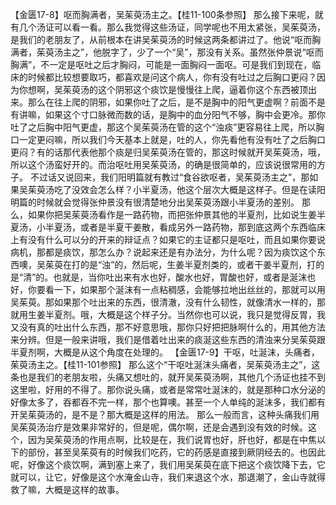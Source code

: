【金匮17-8】呕而胸满者，吴茱萸汤主之。【桂11-100条参照】
那么接下来呢，就有几个汤证可以看一看。那么我觉得这些汤证，同学呢也不用太紧张，吴茱萸汤，是我们的老朋友了，从前根本在讲吴茱萸汤的时候这两条都讲过了。他说“呕而胸满者，茱萸汤主之”，他脱字了，少了一个“吴”，那没有关系。虽然张仲景说“呕而胸满”，不一定是呕吐之后才胸闷，可能是一面胸闷一面呕。可是我们到现在，临床的时候都比较想要取巧，都喜欢是问这个病人，你有没有吐过之后胸口更闷？因为你想啊，吴茱萸汤的这个阴邪这个痰饮是慢慢往上爬，逼着你这个东西被顶出来。那么在往上爬的阴邪，如果你吐了之后，是不是胸中的阳气更虚啊？前面不是有讲嘛，如果这个寸口脉微而数的话，是胸中的血分阳气不够，胸中会更冷。那你吐了之后胸中阳气更虚，那这个吴茱萸汤在管的这个“浊痰”更容易往上爬，所以胸口一定更闷嘛，所以我们今天基本上就是，吐的人，你先看他有没有吐了之后胸口更闷？有的话那代表他那个痰是归吴茱萸汤在管的，那这时候就开吴茱萸汤，哦，所以这个汤蛮好开的。而治呕吐用吴茱萸汤，的确是很简单的，应该说很常用的方子。
不过话又说回来，我们阳明篇就有教过“食谷欲呕者，吴茱萸汤主之”，那如果吴茱萸汤吃了没效会怎么样？小半夏汤，他这个层次大概是这样子。但是在读阳明篇的时候就会觉得张仲景没有很清楚地分出吴茱萸汤跟小半夏汤的差别。
那么，如果你把吴茱萸汤看作是一路药物，而把张仲景其他的半夏剂，比如说生姜半夏汤，小半夏汤，或者是半夏干姜散，看成另外一路药物，那到底这两个东西临床上有没有什么可以分的开来的辩证点？如果它的主证都只是呕吐，而且如果你要说病机，那都是痰饮，那怎么办？说起来还是有办法分，为什么呢？因为痰饮这个东西噢，吴茱萸在打的是“浊”的，然后呢，生姜半夏剂类的，或者干姜半夏剂，打的是“清”的。也就是，当你吐出来有水也好，酸水也好，胃酸也好，或者是涎沫也好，你要看一下，如果那个涎沫有一点粘稠感，会能够拉地出丝丝的，那就可以用吴茱萸。那如果那个吐出来的东西，很清澈，没有什么韧性，就像清水一样的，那就用生姜半夏剂。哦，大概是这个样子分。当然你也可以说，我只是觉得反胃，我又没有真的吐出什么东西，那不好意思哦，那你只好把把脉啊什么的，用其他方法来分辨。但是一般来讲哦，我们是借着吐出来的痰涎这些东西的清浊来分吴茱萸跟半夏剂啊，大概是从这个角度在处理的。
【金匮17-9】干呕，吐涎沫，头痛者，茱萸汤主之。【桂11-101参照】
那么这个“干呕吐涎沫头痛者，吴茱萸汤主之”，这条也是我们的老朋友啦，头痛又想吐的，就开吴茱萸汤啊，其他几个汤证也挂不到这里啦，好用的不得了。那你说头痛，或者是常常吐涎沫的，就是那种口水分泌的好像太多了，吞都吞不完一样，那个也算噢。甚至一个人单纯的涎沫多，我们都有开吴茱萸汤的，是不是？那大概是这样的用法。
那么一般而言，这种头痛我们用吴茱萸汤治疗是效果非常好的，但是呢，偶尔啊，还是会遇到没有效的时候。这个，因为吴茱萸汤的作用点啊，比较是在，我们说胃也好，肝也好，都是在中焦以下的部份，甚至吴茱萸有的时候我们吃药，它的药感是直接到厥阴经去的。也因此呢，好像这个痰饮啊，满到塞上来了，我们用吴茱萸在底下把这个痰饮降下去，它就可以，让它，好像是这个水淹金山寺，我们来退这个水，那退潮了，金山寺就得救了嘛，大概是这样的故事。
